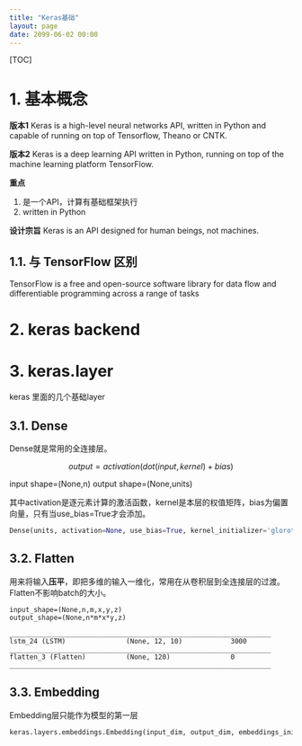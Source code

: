 ```yaml
---
title: "Keras基础"
layout: page
date: 2099-06-02 00:00
---
```

[TOC]



# 1. 基本概念

**版本1**
Keras is a high-level neural networks API, written in Python and capable of running on top of Tensorflow, Theano or CNTK. 

**版本2**
Keras is a deep learning API written in Python, running on top of the machine learning platform TensorFlow.

**重点**
1. 是一个API，计算有基础框架执行
2. written in Python


**设计宗旨**
Keras is an API designed for human beings, not machines.



## 1.1. 与 TensorFlow 区别
TensorFlow is a free and open-source software library for data flow and differentiable programming across a range of tasks




# 2. keras backend

# 3. keras.layer

keras 里面的几个基础layer
## 3.1. Dense
Dense就是常用的全连接层。

$$
output = activation(dot(input, kernel)+bias)$$

input shape=(None,n)
output shape=(None,units)

其中activation是逐元素计算的激活函数，kernel是本层的权值矩阵，bias为偏置向量，只有当use_bias=True才会添加。
```python
Dense(units, activation=None, use_bias=True, kernel_initializer='glorot_uniform', bias_initializer='zeros', kernel_regularizer=None, bias_regularizer=None, activity_regularizer=None, kernel_constraint=None, bias_constraint=None)
```

## 3.2. Flatten
用来将输入**压平**，即把多维的输入一维化，常用在从卷积层到全连接层的过渡。Flatten不影响batch的大小。

```shell
input_shape=(None,n,m,x,y,z)
output_shape=(None,n*m*x*y,z)
```

```shell
_________________________________________________________________
lstm_24 (LSTM)               (None, 12, 10)            3000      
_________________________________________________________________
flatten_3 (Flatten)          (None, 120)               0         
_________________________________________________________________
```

## 3.3. Embedding

Embedding层只能作为模型的第一层


```python
keras.layers.embeddings.Embedding(input_dim, output_dim, embeddings_initializer='uniform', embeddings_regularizer=None, activity_regularizer=None, embeddings_constraint=None, mask_zero=False, input_length=None)

```

